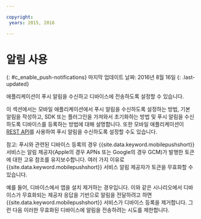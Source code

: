 ```yaml
---

copyright:
 years: 2015, 2016

---
```


# 알림 사용
{: #c_enable_push-notifications}
마지막 업데이트 날짜: 2016년 8월 16일
{: .last-updated}

애플리케이션이 푸시 알림을 수신하고 디바이스에 전송하도록 설정할 수 있습니다. 

이 섹션에서는 모바일 애플리케이션에서 푸시 알림을 수신하도록 설정하는 방법, 기본 알림을 작성하고, SDK 또는 플러그인을 가져와서 초기화하는 방법 및 푸시 알림을 수신하도록 디바이스를 등록하는 방법에 대해 설명합니다. 또한 모바일 애플리케이션이 [REST API](t_restapi.html)를 사용하여 푸시 알림을 수신하도록 설정할 수도 있습니다. 

참고: 푸시와 관련된 디바이스 등록의 경우 {{site.data.keyword.mobilepushshort}} 서비스는 알림 제공자(Apple의 경우 APNs 또는 Google의 경우 GCM)가 발행한 토큰에 대한
고유 참조를 유지보수합니다. 여러 가지 이유로 {{site.data.keyword.mobilepushshort}} 서비스 알림 제공자가 토큰을 무효화할 수 있습니다.  

예를 들어, 디바이스에서 앱을 설치 제거하는 경우입니다. 이와 같은 시나리오에서 디바이스가 무효화되는 제공자 응답을 기반으로 알림을 전달하려고 하면 {{site.data.keyword.mobilepushshort}} 서비스가 디바이스 등록을 제거합니다. 그런 다음 이러한 무효화된 디바이스에 알림을 전송하려는 시도를 제한합니다. 
